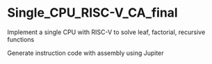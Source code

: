 # Single_CPU_RISC-V_CA_final
Implement a single CPU with RISC-V to solve leaf, factorial, recursive functions

Generate instruction code with assembly using Jupiter
